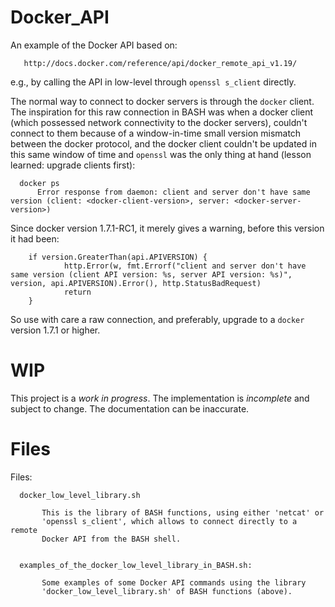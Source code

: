 # Docker_API

An example of the Docker API based on:

       http://docs.docker.com/reference/api/docker_remote_api_v1.19/

e.g., by calling the API in low-level through `openssl s_client` directly.

The normal way to connect to docker servers is through the `docker` client. The
inspiration for this raw connection in BASH was when a docker client (which
possessed network connectivity to the docker servers), couldn't connect to them
because of a window-in-time small version mismatch between the docker protocol,
and the docker client couldn't be updated in this same window of time and
`openssl` was the only thing at hand (lesson learned: upgrade clients first):

      docker ps
          Error response from daemon: client and server don't have same version (client: <docker-client-version>, server: <docker-server-version>)

Since docker version 1.7.1-RC1, it merely gives a warning, before this version it had been:

        if version.GreaterThan(api.APIVERSION) {
                http.Error(w, fmt.Errorf("client and server don't have same version (client API version: %s, server API version: %s)", version, api.APIVERSION).Error(), http.StatusBadRequest)
                return
        }

So use with care a raw connection, and preferably, upgrade to a `docker` version 1.7.1 or
higher.

# WIP

This project is a *work in progress*. The implementation is *incomplete* and subject to change. The documentation can be inaccurate.

# Files

Files:

      docker_low_level_library.sh
      
           This is the library of BASH functions, using either 'netcat' or
           'openssl s_client', which allows to connect directly to a remote
           Docker API from the BASH shell.
      
      
      examples_of_the_docker_low_level_library_in_BASH.sh:
      
           Some examples of some Docker API commands using the library
           'docker_low_level_library.sh' of BASH functions (above).

